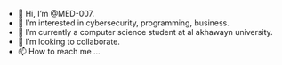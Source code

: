 - 👋 Hi, I’m @MED-007.
- 👀 I’m interested in cybersecurity, programming, business.
- 🌱 I’m currently a computer science student at al akhawayn university.
- 💞️ I’m looking to collaborate.
- 📫 How to reach me ...

<!---
MED-007/MED-007 is a ✨ special ✨ repository because its `README.md` (this file) appears on your GitHub profile.
You can click the Preview link to take a look at your changes.
--->

